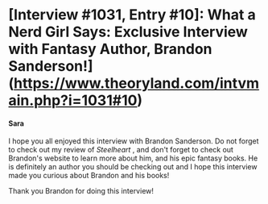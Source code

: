 # [Interview #1031, Entry #10]: What a Nerd Girl Says: Exclusive Interview with Fantasy Author, Brandon Sanderson!](https://www.theoryland.com/intvmain.php?i=1031#10)

#### Sara

I hope you all enjoyed this interview with Brandon Sanderson. Do not forget to check out my review of
*Steelheart*
, and don't forget to check out Brandon's website to learn more about him, and his epic fantasy books. He is definitely an author you should be checking out and I hope this interview made you curious about Brandon and his books!

Thank you Brandon for doing this interview!

